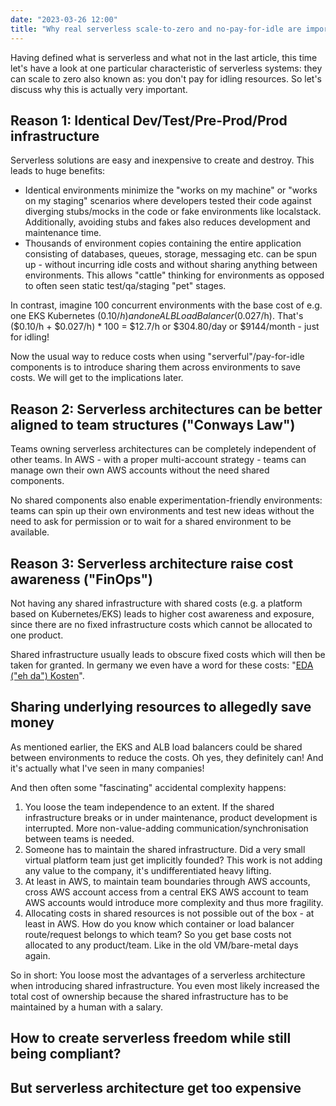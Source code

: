 ```yaml
---
date: "2023-03-26 12:00"
title: "Why real serverless scale-to-zero and no-pay-for-idle are important"
---
```


Having defined what is serverless and what not in the last article, this time let's have a look at one particular characteristic of serverless systems: they can scale to zero also known as: you don't pay for idling resources. So let's discuss why this is actually very important.

## Reason 1: Identical Dev/Test/Pre-Prod/Prod infrastructure

Serverless solutions are easy and inexpensive to create and destroy. This leads to huge benefits:

- Identical environments minimize the "works on my machine" or "works on my staging" scenarios where developers tested their code against diverging stubs/mocks in the code or fake environments like localstack. Additionally, avoiding stubs and fakes also reduces development and maintenance time. 
- Thousands of environment copies containing the entire application consisting of databases, queues, storage, messaging etc. can be spun up - without incurring idle costs and without sharing anything between environments. This allows "cattle" thinking for environments as opposed to often seen static test/qa/staging "pet" stages.

In contrast, imagine 100 concurrent environments with the base cost of e.g. one EKS Kubernetes ($0.10/h) and one ALB Load Balancer ($0.027/h). That's ($0.10/h + $0.027/h) * 100 = $12.7/h or $304.80/day or $9144/month - just for idling!

Now the usual way to reduce costs when using "serverful"/pay-for-idle components is to introduce sharing them across environments to save costs. We will get to the implications later.

## Reason 2: Serverless architectures can be better aligned to team structures ("Conways Law")

Teams owning serverless architectures can be completely independent of other teams. In AWS - with a proper multi-account strategy - teams can manage own their own AWS accounts without the need shared components.

No shared components also enable experimentation-friendly environments: teams can spin up their own environments and test new ideas without the need to ask for permission or to wait for a shared environment to be available.

## Reason 3: Serverless architecture raise cost awareness ("FinOps")

Not having any shared infrastructure with shared costs (e.g. a platform based on Kubernetes/EKS) leads to higher cost awareness and exposure, since there are no fixed infrastructure costs which cannot be allocated to one product.

Shared infrastructure usually leads to  obscure fixed costs which will then be taken for granted. In germany we even have a word for these costs: "[EDA ("eh da") Kosten](https://de.wikipedia.org/wiki/EDA-Kosten)". 

## Sharing underlying resources to allegedly save money

As mentioned earlier, the EKS and ALB load balancers could be shared between environments to reduce the costs. Oh yes, they definitely can! And it's actually what I've seen in many companies!

And then often some "fascinating" accidental complexity happens:

1) You loose the team independence to an extent. If the shared infrastructure breaks or in under maintenance, product development is interrupted. More non-value-adding communication/synchronisation between teams is needed. 
1) Someone has to maintain the shared infrastructure. Did a very small virtual platform team just get implicitly founded? This work is not adding any value to the company, it's undifferentiated heavy lifting.
1) At least in AWS, to maintain team boundaries through AWS accounts, cross AWS account access from a central EKS AWS account to team AWS accounts would introduce more complexity and thus more fragility.
1) Allocating costs in shared resources is not possible out of the box - at least in AWS. How do you know which container or load balancer route/request belongs to which team? So you get base costs not allocated to any product/team. Like in the old VM/bare-metal days again. 

So in short: You loose most the advantages of a serverless architecture when introducing shared infrastructure. You even most likely increased the total cost of ownership because the shared infrastructure has to be maintained by a human with a salary.


## How to create serverless freedom while still being compliant?

## But serverless architecture get too expensive 

